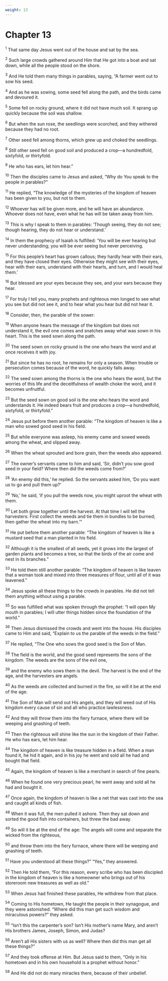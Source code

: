 ```yaml
---
weight: 13
---
```


# Chapter 13

<sup>1</sup> That same day Jesus went out of the house and sat by the sea. 

<sup>2</sup> Such large crowds gathered around Him that He got into a boat and sat down, while all the people stood on the shore. 

<sup>3</sup> And He told them many things in parables, saying, “A farmer went out to sow his seed. 

<sup>4</sup> And as he was sowing, some seed fell along the path, and the birds came and devoured it. 

<sup>5</sup> Some fell on rocky ground, where it did not have much soil. It sprang up quickly because the soil was shallow. 

<sup>6</sup> But when the sun rose, the seedlings were scorched, and they withered because they had no root. 

<sup>7</sup> Other seed fell among thorns, which grew up and choked the seedlings. 

<sup>8</sup> Still other seed fell on good soil and produced a crop—a hundredfold, sixtyfold, or thirtyfold. 

<sup>9</sup> He who has ears, let him hear.” 

<sup>10</sup> Then the disciples came to Jesus and asked, “Why do You speak to the people in parables?” 

<sup>11</sup> He replied, “The knowledge of the mysteries of the kingdom of heaven has been given to you, but not to them. 

<sup>12</sup> Whoever has will be given more, and he will have an abundance. Whoever does not have, even what he has will be taken away from him. 

<sup>13</sup> This is why I speak to them in parables: ‘Though seeing, they do not see; though hearing, they do not hear or understand.’ 

<sup>14</sup> In them the prophecy of Isaiah is fulfilled: ‘You will be ever hearing but never understanding; you will be ever seeing but never perceiving. 

<sup>15</sup> For this people’s heart has grown callous; they hardly hear with their ears, and they have closed their eyes. Otherwise they might see with their eyes, hear with their ears, understand with their hearts, and turn, and I would heal them.’ 

<sup>16</sup> But blessed are your eyes because they see, and your ears because they hear. 

<sup>17</sup> For truly I tell you, many prophets and righteous men longed to see what you see but did not see it, and to hear what you hear but did not hear it. 

<sup>18</sup> Consider, then, the parable of the sower: 

<sup>19</sup> When anyone hears the message of the kingdom but does not understand it, the evil one comes and snatches away what was sown in his heart. This is the seed sown along the path. 

<sup>20</sup> The seed sown on rocky ground is the one who hears the word and at once receives it with joy. 

<sup>21</sup> But since he has no root, he remains for only a season. When trouble or persecution comes because of the word, he quickly falls away. 

<sup>22</sup> The seed sown among the thorns is the one who hears the word, but the worries of this life and the deceitfulness of wealth choke the word, and it becomes unfruitful. 

<sup>23</sup> But the seed sown on good soil is the one who hears the word and understands it. He indeed bears fruit and produces a crop—a hundredfold, sixtyfold, or thirtyfold.” 

<sup>24</sup> Jesus put before them another parable: “The kingdom of heaven is like a man who sowed good seed in his field. 

<sup>25</sup> But while everyone was asleep, his enemy came and sowed weeds among the wheat, and slipped away. 

<sup>26</sup> When the wheat sprouted and bore grain, then the weeds also appeared. 

<sup>27</sup> The owner’s servants came to him and said, ‘Sir, didn’t you sow good seed in your field? Where then did the weeds come from?’ 

<sup>28</sup> ‘An enemy did this,’ he replied. So the servants asked him, ‘Do you want us to go and pull them up?’ 

<sup>29</sup> ‘No,’ he said, ‘if you pull the weeds now, you might uproot the wheat with them. 

<sup>30</sup> Let both grow together until the harvest. At that time I will tell the harvesters: First collect the weeds and tie them in bundles to be burned; then gather the wheat into my barn.’” 

<sup>31</sup> He put before them another parable: “The kingdom of heaven is like a mustard seed that a man planted in his field. 

<sup>32</sup> Although it is the smallest of all seeds, yet it grows into the largest of garden plants and becomes a tree, so that the birds of the air come and nest in its branches.” 

<sup>33</sup> He told them still another parable: “The kingdom of heaven is like leaven that a woman took and mixed into three measures of flour, until all of it was leavened.” 

<sup>34</sup> Jesus spoke all these things to the crowds in parables. He did not tell them anything without using a parable. 

<sup>35</sup> So was fulfilled what was spoken through the prophet: “I will open My mouth in parables; I will utter things hidden since the foundation of the world.” 

<sup>36</sup> Then Jesus dismissed the crowds and went into the house. His disciples came to Him and said, “Explain to us the parable of the weeds in the field.” 

<sup>37</sup> He replied, “The One who sows the good seed is the Son of Man. 

<sup>38</sup> The field is the world, and the good seed represents the sons of the kingdom. The weeds are the sons of the evil one, 

<sup>39</sup> and the enemy who sows them is the devil. The harvest is the end of the age, and the harvesters are angels. 

<sup>40</sup> As the weeds are collected and burned in the fire, so will it be at the end of the age. 

<sup>41</sup> The Son of Man will send out His angels, and they will weed out of His kingdom every cause of sin and all who practice lawlessness. 

<sup>42</sup> And they will throw them into the fiery furnace, where there will be weeping and gnashing of teeth. 

<sup>43</sup> Then the righteous will shine like the sun in the kingdom of their Father. He who has ears, let him hear. 

<sup>44</sup> The kingdom of heaven is like treasure hidden in a field. When a man found it, he hid it again, and in his joy he went and sold all he had and bought that field. 

<sup>45</sup> Again, the kingdom of heaven is like a merchant in search of fine pearls. 

<sup>46</sup> When he found one very precious pearl, he went away and sold all he had and bought it. 

<sup>47</sup> Once again, the kingdom of heaven is like a net that was cast into the sea and caught all kinds of fish. 

<sup>48</sup> When it was full, the men pulled it ashore. Then they sat down and sorted the good fish into containers, but threw the bad away. 

<sup>49</sup> So will it be at the end of the age: The angels will come and separate the wicked from the righteous, 

<sup>50</sup> and throw them into the fiery furnace, where there will be weeping and gnashing of teeth. 

<sup>51</sup> Have you understood all these things?” “Yes,” they answered. 

<sup>52</sup> Then He told them, “For this reason, every scribe who has been discipled in the kingdom of heaven is like a homeowner who brings out of his storeroom new treasures as well as old.” 

<sup>53</sup> When Jesus had finished these parables, He withdrew from that place. 

<sup>54</sup> Coming to His hometown, He taught the people in their synagogue, and they were astonished. “Where did this man get such wisdom and miraculous powers?” they asked. 

<sup>55</sup> “Isn’t this the carpenter’s son? Isn’t His mother’s name Mary, and aren’t His brothers James, Joseph, Simon, and Judas? 

<sup>56</sup> Aren’t all His sisters with us as well? Where then did this man get all these things?” 

<sup>57</sup> And they took offense at Him. But Jesus said to them, “Only in his hometown and in his own household is a prophet without honor.” 

<sup>58</sup> And He did not do many miracles there, because of their unbelief. 


